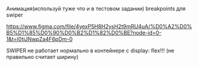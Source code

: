 Анимация(используй туже что и в тестовом задании)
breakpoints для swiper

https://www.figma.com/file/4yexP5H8H2ysH2t9mRU4uA/%D0%A2%D0%B5%D1%85%D0%90%D0%B2%D1%82%D0%BE?node-id=0-1&t=l0tjJNwpZa4F6pDm-0



SWIPER не работает нормально в контейнере с display: flex!!! (не правильно считает ширину)